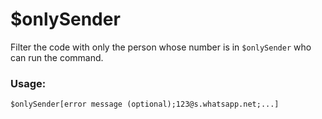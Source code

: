 # $onlySender

Filter the code with only the person whose number is in `$onlySender` who can run the command.

### Usage:

```
$onlySender[error message (optional);123@s.whatsapp.net;...]
```
